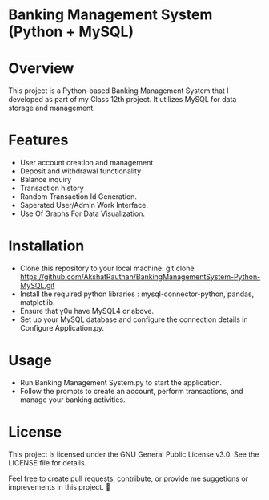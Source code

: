 # Banking Management System (Python + MySQL)

# Overview
This project is a Python-based Banking Management System that I developed as part of my Class 12th project. It utilizes MySQL for data storage and management.

# Features 
* User account creation and management
* Deposit and withdrawal functionality
* Balance inquiry
* Transaction history
* Random Transaction Id Generation.
* Saperated User/Admin Work Interface.
* Use Of Graphs For Data Visualization.

# Installation 
* Clone this repository to your local machine: git clone https://github.com/AkshatRauthan/BankingManagementSystem-Python-MySQL.git
* Install the required python libraries : mysql-connector-python, pandas, matplotlib.
* Ensure that y0u have MySQL4 or above.
* Set up your MySQL database and configure the connection details in Configure Application.py.

# Usage
* Run Banking Management System.py to start the application.
* Follow the prompts to create an account, perform transactions, and manage your banking activities.

# License
This project is licensed under the GNU General Public License v3.0. See the LICENSE file for details.


Feel free to create pull requests, contribute, or provide me suggetions or imprevements in this project. 🚀

